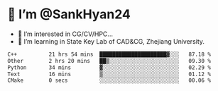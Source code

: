 # 👋 I’m @SankHyan24

- 👀 I’m interested in CG/CV/HPC...
- 🌱 I’m learning in State Key Lab of CAD&CG, Zhejiang University.

<!---
SankHyan24/SankHyan24 is a ✨ special ✨ repository because its `README.md` (this file) appears on your GitHub profile.
You can click the Preview link to take a look at your changes.
--->
<!--START_SECTION:waka-->

```txt
C++          21 hrs 54 mins  █████████████████████▓░░░   87.18 %
Other        2 hrs 20 mins   ██▒░░░░░░░░░░░░░░░░░░░░░░   09.30 %
Python       34 mins         ▓░░░░░░░░░░░░░░░░░░░░░░░░   02.29 %
Text         16 mins         ▒░░░░░░░░░░░░░░░░░░░░░░░░   01.12 %
CMake        0 secs          ░░░░░░░░░░░░░░░░░░░░░░░░░   00.06 %
```

<!--END_SECTION:waka-->
